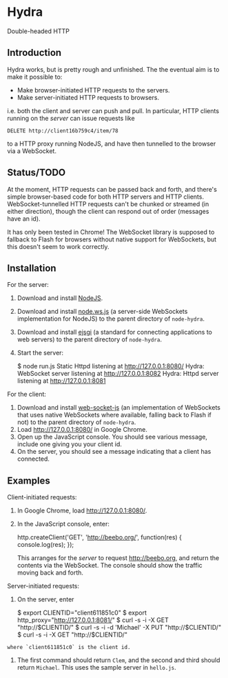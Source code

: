 # Hydra

Double-headed HTTP

## Introduction

Hydra works, but is pretty rough and unfinished.  The the eventual aim is to
make it possible to:

  * Make browser-initiated HTTP requests to the servers.
  * Make server-initiated HTTP requests to browsers.
  
i.e. both the client and server can push and pull.  In particular, HTTP
clients running on the *server* can issue requests like

    DELETE http://client16b759c4/item/78

to a HTTP proxy running NodeJS, and have then tunnelled to the browser via a
WebSocket.

## Status/TODO

At the moment, HTTP requests can be passed back and forth, and there's
simple browser-based code for both HTTP servers and HTTP clients.
WebSocket-tunnelled HTTP requests can't be chunked or streamed (in either
direction), though the client can respond out of order (messages have an
id).

It has only been tested in Chrome!  The WebSocket library is supposed to
fallback to Flash for browsers without native support for WebSockets, but
this doesn't seem to work correctly.

## Installation

For the server:

  1. Download and install [NodeJS](http://nodejs.org/#download).
  1. Download and install [node.ws.js](http://github.com/ncr/node.ws.js) (a
  server-side WebSockets implementation for NodeJS) to the parent directory
  of `node-hydra`. 
  1. Download and install [ejsgi](http://github.com/isaacs/ejsgi) (a
  standard for connecting applications to web servers) to the parent
  directory of `node-hydra`. 
  1. Start the server:

        $ node run.js 
        Static Httpd listening at http://127.0.0.1:8080/
        Hydra: WebSocket server listening at http://127.0.0.1:8082
        Hydra: Httpd server listening at http://127.0.0.1:8081

For the client:

  1. Download and install
  [web-socket-js](http://github.com/gimite/web-socket-js) (an implementation
  of WebSockets that uses native WebSockets where available, falling back to
  Flash if not) to the parent directory of `node-hydra`.
  1. Load <http://127.0.0.1:8080/> in Google Chrome.
  1. Open up the JavaScript console.  You should see various message,
  include one giving you your client id.
  1. On the server, you should see a message indicating that a client has
  connected.
  
## Examples

Client-initiated requests:

  1. In Google Chrome, load <http://127.0.0.1:8080/>.
  2. In the JavaScript console, enter:
  
        http.createClient('GET', 'http://beebo.org/', function(res) {
            console.log(res); 
        });
        
     This arranges for the *server* to request <http://beebo.org>, and
     return the contents via the WebSocket.  The console should show the
     traffic moving back and forth.

Server-initiated requests:

  1. On the server, enter

        $ export CLIENTID="client611851c0"
        $ export http_proxy="http://127.0.0.1:8081/"
        $ curl -s -i -X GET "http://$CLIENTID/"
        $ curl -s -i -d 'Michael' -X PUT "http://$CLIENTID/"
        $ curl -s -i -X GET "http://$CLIENTID/"

    where `client611851c0` is the client id.
  1. The first command should return `Clem`, and the second and third should
  return `Michael`.  This uses the sample server in `hello.js`.
